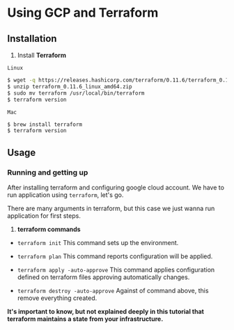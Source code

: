 # Using GCP and Terraform

## Installation


1. Install **Terraform**

`Linux`
```bash
$ wget -q https://releases.hashicorp.com/terraform/0.11.6/terraform_0.11.6_linux_amd64.zip
$ unzip terraform_0.11.6_linux_amd64.zip
$ sudo mv terraform /usr/local/bin/terraform
$ terraform version
```
`Mac`
```bash
$ brew install terraform
$ terraform version
```

## Usage
### Running and getting up
After installing terraform and configuring google cloud account. We have to run application using `terraform`, let's go.

There are many arguments in terraform, but this case we just wanna run application for first steps.

1. **terraform commands**
  * `terraform init`
     This command sets up the environment.

  * `terraform plan`
     This command reports configuration will be applied.
  
  * `terraform apply -auto-approve`
     This command applies configuration defined on terraform files approving automatically changes.

  * `terraform destroy -auto-approve`
     Against of command above, this remove everything created.

**It's important to know, but not explained deeply in this tutorial that terraform maintains a state from your infrastructure.**